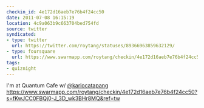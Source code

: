 ```yaml
---
checkin_id: 4e172d16aeb7e76b4f24cc50
date: 2011-07-08 16:15:19
location: 4c9a063b9c663704bed754fd
source: twitter
syndicated:
- type: twitter
  url: https://twitter.com/roytang/statuses/89366963859632129/
- type: foursquare
  url: https://www.swarmapp.com/roytang/checkin/4e172d16aeb7e76b4f24cc50
tags:
- quiznight
---
```


I'm at Quantum Cafe w/ [@karlocatapang](https://twitter.com/karlocatapang/) https://www.swarmapp.com/roytang/checkin/4e172d16aeb7e76b4f24cc50?s=fKwJCC0FBQj0-J_3D_wk3BHr8MQ&ref=tw